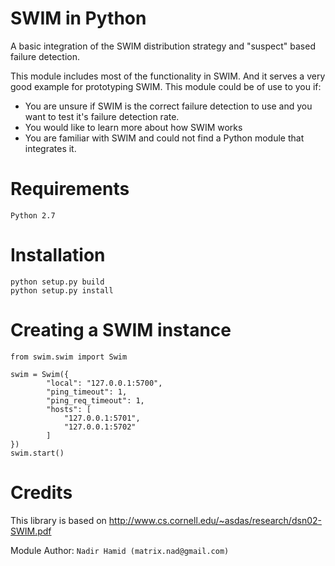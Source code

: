 SWIM in Python
===========================================================

A basic integration of the SWIM distribution strategy and
"suspect" based failure detection.

This module includes most of the functionality in SWIM. And
it serves a very good example for prototyping SWIM. This 
module could be of use to you if:

- You are unsure if SWIM is the correct failure detection to use and
you want to test it's failure detection rate.
- You would like to learn more about how SWIM works
- You are familiar with SWIM and could not find a Python module that integrates it.

Requirements
=========================================================
```
Python 2.7
```

Installation
=========================================================

```
python setup.py build
python setup.py install
```

Creating a SWIM instance
========================================================
```
from swim.swim import Swim

swim = Swim({
        "local": "127.0.0.1:5700",
        "ping_timeout": 1,
        "ping_req_timeout": 1,
        "hosts": [
            "127.0.0.1:5701",
            "127.0.0.1:5702"
        ]
})
swim.start()
```

Credits
=========================================================

This library is based on
http://www.cs.cornell.edu/~asdas/research/dsn02-SWIM.pdf

Module Author:
```Nadir Hamid (matrix.nad@gmail.com)```

